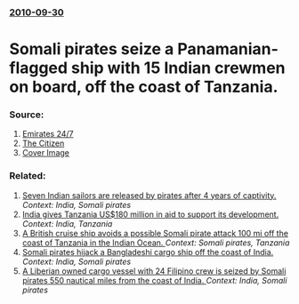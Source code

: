 ### [2010-09-30](/news/2010/09/30/index.md)

# Somali pirates seize a Panamanian-flagged ship with 15 Indian crewmen on board, off the coast of Tanzania. 




### Source:

1. [Emirates 24/7](http://www.emirates247.com/2.277/logistics/uae-tanker-hijacked-in-somalia-2010-09-30-1.297500)
2. [The Citizen](http://thecitizen.co.tz/news/4-national-news/4465-pirates-seize-ship-in-tanzania-waters.html)
2. [Cover Image](http://cache.emirates247.com/res/img/eb247/logo-1024x576.png)

### Related:

1. [Seven Indian sailors are released by pirates after 4 years of captivity. ](/news/2014/10/30/seven-indian-sailors-are-released-by-pirates-after-4-years-of-captivity.md) _Context: India, Somali pirates_
2. [India gives Tanzania US$180 million in aid to support its development. ](/news/2011/05/27/india-gives-tanzania-us-180-million-in-aid-to-support-its-development.md) _Context: India, Tanzania_
3. [A British cruise ship avoids a possible Somali pirate attack 100 mi off the coast of Tanzania in the Indian Ocean. ](/news/2011/01/13/a-british-cruise-ship-avoids-a-possible-somali-pirate-attack-100-mi-off-the-coast-of-tanzania-in-the-indian-ocean.md) _Context: Somali pirates, Tanzania_
4. [Somali pirates hijack a Bangladeshi cargo ship off the coast of India. ](/news/2010/12/6/somali-pirates-hijack-a-bangladeshi-cargo-ship-off-the-coast-of-india.md) _Context: India, Somali pirates_
5. [A Liberian owned cargo vessel with 24 Filipino crew is seized by Somali pirates 550 nautical miles from the coast of India. ](/news/2010/12/13/a-liberian-owned-cargo-vessel-with-24-filipino-crew-is-seized-by-somali-pirates-550-nautical-miles-from-the-coast-of-india.md) _Context: India, Somali pirates_
